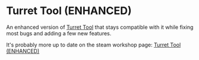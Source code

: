 # Turret Tool (ENHANCED)

An enhanced version of [Turret Tool](https://steamcommunity.com/sharedfiles/filedetails/?id=107214517) that stays compatible with it while fixing most bugs and adding a few new features.

It's probably more up to date on the steam workshop page: [Turret Tool (ENHANCED)](https://steamcommunity.com/sharedfiles/filedetails/?id=3477482379)
